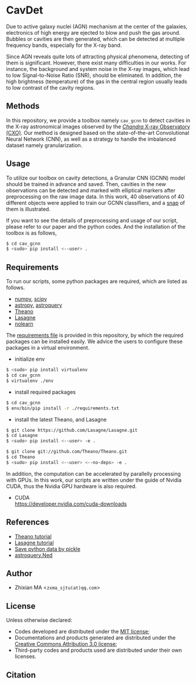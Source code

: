 # CavDet
Due to active galaxy nuclei (AGN) mechanism at the center of the galaxies, electronics of high energy are ejected to blow and push the gas around. Bubbles or cavities are then generated, which can be detected at multiple frequency bands, especially for the X-ray band. 

Since AGN reveals quite lots of attracting physical phenomena, detecting of them is significant. However, there exist many difficulties in our works. For instance, the background and system noise in the X-ray images, which lead to low Signal-to-Noise Ratio (SNR), should be eliminated. In addition, the high brightness (temperature) of the gas in the central region usually leads to low contrast of the cavity regions. 

## Methods
In this repository, we provide a toolbox namely `cav_gcnn` to detect cavities in the X-ray astronomical images observed by the [*Chandra* X-ray Observatory (CXO)](http://cxc.harvard.edu/). Our method is designed based on the state-of-the-art Convolutional Neural Network (CNN), as well as a strategy to handle the imbalanced dataset namely granularization.

## Usage
To utilize our toolbox on cavity detections, a Granular CNN (GCNN) model should be trained in advance and saved. Then, cavities in the new observations can be detected and marked with elliptical markers after preprocessing on the raw image data. In this work, 40 observations of 40 different objects were applied to train our GCNN classifiers, and a [snap](https://github.com/myinxd/cav_gcnn/blob/master/samples/samples.png) of them is illustrated.

If you want to see the details of preprocessing and usage of our script, please refer to our paper<TODO> and the python codes. And the installation of the toolbox is as follows,

```sh
$ cd cav_gcnn
$ <sudo> pip install <--user> . 
```

## Requirements
To run our scripts, some python packages are required, which are listed as follows.

- [numpy](http://www.numpy.org/), [scipy](https://www.scipy.org/)
- [astropy](http://docs.astropy.org/en/stable/), [astroquery](http://astroquery.readthedocs.io/en/latest/)
- [Theano](http://www.deeplearning.net/software/theano/) 
- [Lasagne](http://lasagne.readthedocs.io/en/latest/) 
- [nolearn](http://pythonhosted.org/nolearn/lasagne.html)

The [requirements file](https://github.com/myinxd/cav_gcnn/blog/master/requirements.txt) is provided in this repository, by which the required packages can be installed easily. We advice the users to configure these packages in a virtual environment.

- initialize env
```sh
$ <sudo> pip install virtualenv
$ cd cav_gcnn
$ virtualenv ./env
```
- install required packages
```sh
$ cd cav_gcnn
$ env/bin/pip install -r ./requirements.txt
``` 
- install the latest Theano, and Lasagne
```sh
$ git clone https://github.com/Lasagne/Lasagne.git
$ cd Lasagne
$ <sudo> pip install <--user> -e .
```
```sh
$ git clone git://github.com/Theano/Theano.git
$ cd Theano
$ <sudo> pip install <--user> <--no-deps> -e .
```
In addition, the computation can be accelerated by parallelly processing with GPUs. In this work, our scripts are written under the guide of Nvidia CUDA, thus the Nvidia GPU hardware is also required.

- CUDA  
  https://developer.nvidia.com/cuda-downloads


## References
- [Theano tutorial](http://www.deeplearning.net/software/theano/)
- [Lasagne tutorial](http://lasagne.readthedocs.io/en/latest/user/tutorial.html)
- [Save python data by pickle](http://www.cnblogs.com/pzxbc/archive/2012/03/18/2404715.html)
- [astroquery.Ned](http://astroquery.readthedocs.io/en/latest/ned/ned.html)

## Author
- Zhixian MA <`zxma_sjtu(at)qq.com`>

## License
Unless otherwise declared:

- Codes developed are distributed under the [MIT license](https://opensource.org/licenses/mit-license.php);
- Documentations and products generated are distributed under the [Creative Commons Attribution 3.0 license](https://creativecommons.org/licenses/by/3.0/us/deed.en_US);
- Third-party codes and products used are distributed under their own licenses.

## Citation
<TODO>

